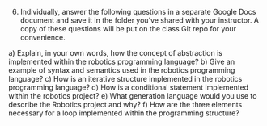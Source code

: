 6)	Individually, answer the following questions in a separate Google Docs document and save it in the folder you’ve shared with your instructor. A copy of these questions will be put on the class Git repo for your convenience. 
	
   a) Explain, in your own words, how the concept of abstraction is implemented within the robotics programming language?
   b) Give an example of syntax and semantics used in the robotics programming language?
   c) How is an iterative structure implemented in the robotics programming language?
   d) How is a conditional statement implemented within the robotics project?
   e) What generation language would you use to describe the Robotics project and why?
   f) How are the three elements necessary for a loop implemented within the programming structure?
